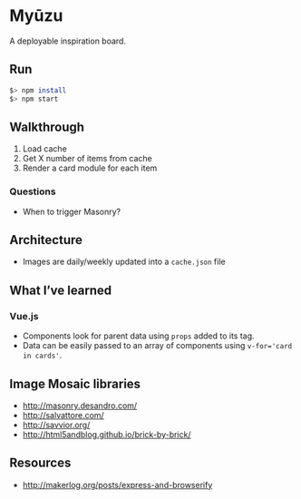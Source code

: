 # Myūzu
A deployable inspiration board.


## Run
```bash
$> npm install
$> npm start
```


## Walkthrough
1. Load cache
2. Get X number of items from cache
3. Render a card module for each item

### Questions
- When to trigger Masonry?


## Architecture
- Images are daily/weekly updated into a `cache.json` file


## What I’ve learned
### Vue.js
- Components look for parent data using `props` added to its tag.
- Data can be easily passed to an array of components using `v-for='card in cards'`.


## Image Mosaic libraries
- http://masonry.desandro.com/
- http://salvattore.com/
- http://savvior.org/
- http://html5andblog.github.io/brick-by-brick/


## Resources
- http://makerlog.org/posts/express-and-browserify
